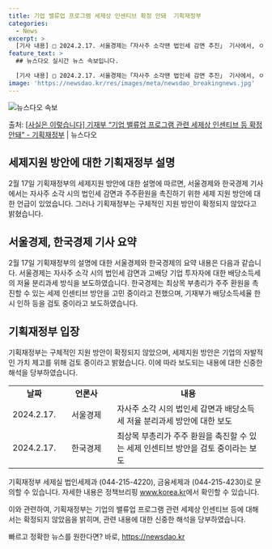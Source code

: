 ```yaml
---
title: 기업 밸류업 프로그램 세제상 인센티브 확정 안돼  기획재정부
categories:
  - News
excerpt: >
  [기사 내용] □ 2024.2.17. 서울경제는「자사주 소각땐 법인세 감면 추진」 기사에서, ㅇ 정부 안팎에…
feature_text: >
  ## 뉴스다오 실시간 뉴스 속보입니다.

  [기사 내용] □ 2024.2.17. 서울경제는「자사주 소각땐 법인세 감면 추진」 기사에서, ㅇ 정부 안팎에…
image: 'https://newsdao.kr/res/images/meta/newsdao_breakingnews.jpg'
---
```


![뉴스다오 속보](https://newsdao.kr/res/images/meta/newsdao_breakingnews.jpg)

<p>출처: <a href="https://newsdao.kr/3180" rel="dofollow">[사실은 이렇습니다] 기재부 “기업 밸류업 프로그램 관련 세제상 인센티브 등 확정 안돼” - 기획재정부</a> | 뉴스다오</p>

<h2 data-ke-size="size26">세제지원 방안에 대한 기획재정부 설명</h2>
<p data-ke-size="size16">2월 17일 기획재정부의 세제지원 방안에 대한 설명에 따르면, 서울경제와 한국경제 기사에서는 자사주 소각 시의 법인세 감면과 주주환원을 촉진하기 위한 세제 지원 방안에 대한 언급이 있었습니다. 그러나 기획재정부는 구체적인 지원 방안이 확정되지 않았다고 밝혔습니다.</p>

<h2 data-ke-size="size26">서울경제, 한국경제 기사 요약</h2>
<p data-ke-size="size16">2월 17일 기획재정부의 설명에 대한 서울경제와 한국경제의 요약 내용은 다음과 같습니다. 서울경제는 자사주 소각 시의 법인세 감면과 고배당 기업 투자자에 대한 배당소득세의 저율 분리과세 방식을 보도하였습니다. 한국경제는 최상목 부총리가 주주 환원을 촉진할 수 있는 세제 인센티브 방안을 고민 중이라고 전했으며, 기재부가 배당소득세율 한시 인하 등을 검토 중이라고 보도하였습니다.</p>

<h2 data-ke-size="size26">기획재정부 입장</h2>
<p data-ke-size="size16">기획재정부는 구체적인 지원 방안이 확정되지 않았으며, 세제지원 방안은 기업의 자발적인 가치 제고를 위해 검토 중이라고 밝혔습니다. 이에 따라 보도되는 내용에 대한 신중한 해석을 당부하였습니다.</p>

<table>
  <colgroup>
    <col width="59" style="width:44pt" />
    <col width="127" style="width:95pt" />
    <col width="376" style="width:282pt" />
  </colgroup>
  <tbody>
    <tr>
      <td style="text-align: center; height: 17px;"><b>날짜</b></td>
      <td style="text-align: center; height: 17px;"><b>언론사</b></td>
      <td style="text-align: center; height: 17px;"><b>내용</b></td>
    </tr>
    <tr>
      <td style="text-align: center; height: 17px;">2024.2.17.</td>
      <td style="text-align: center; height: 17px;">서울경제</td>
      <td>자사주 소각 시의 법인세 감면과 배당소득세 저율 분리과세 방안에 대한 보도</td>
    </tr>
    <tr>
      <td style="text-align: center; height: 17px;">2024.2.17.</td>
      <td style="text-align: center; height: 17px;">한국경제</td>
      <td>최상목 부총리가 주주 환원을 촉진할 수 있는 세제 인센티브 방안을 검토 중이라는 보도</td>
    </tr>
  </tbody>
</table>

<p data-ke-size="size16">기획재정부 세제실 법인세제과 (044-215-4220), 금융세제과 (044-215-4230)로 문의할 수 있습니다. 자세한 내용은 정책브리핑 <a href="https://www.korea.kr">www.korea.kr</a>에서 확인할 수 있습니다.</p>

<p data-ke-size="size16">이와 관련하여, 기획재정부는 기업의 밸류업 프로그램 관련 세제상 인센티브 등에 대해서는 확정되지 않았음을 밝히며, 관련 내용에 대한 신중한 해석을 당부하였습니다.</p> 

빠르고 정확한 뉴스를 원한다면? 바로, <a href="https://newsdao.kr" rel="dofollow">https://newsdao.kr</a>


